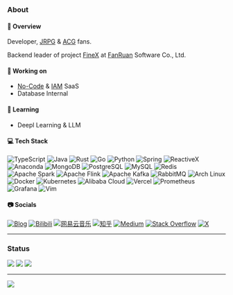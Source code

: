 ### About

#### 🤣 Overview

Developer, [JRPG](https://store.steampowered.com/category/rpg_jrpg/) & [ACG](<https://en.wikipedia.org/wiki/ACG_(subculture)>) fans.

Backend leader of project [FineX](https://www.jiandaoyun.com/) at [FanRuan](https://www.finereport.com/en/company) Software Co., Ltd.

#### 🔭 Working on

- [No-Code](https://en.wikipedia.org/wiki/No-code_development_platform) & [IAM](https://en.wikipedia.org/wiki/Identity_management) SaaS
- Database Internal

#### 🌱 Learning

- Deepl Learning & LLM

#### 💻 Tech Stack

![TypeScript](https://img.shields.io/badge/TypeScript-%233769BB.svg?style=flat&logo=typescript&logoColor=white) ![Java](https://img.shields.io/badge/Java-%23ED8B00.svg?style=flat&logo=openjdk&logoColor=white) ![Rust](https://img.shields.io/badge/Rust-%23000000.svg?style=flat&logo=rust&logoColor=white) ![Go](https://img.shields.io/badge/Go-%2300ADD8.svg?style=flat&logo=go&logoColor=white) ![Python](https://img.shields.io/badge/Python-3670A0?style=flat&logo=python&logoColor=ffdd54) ![Spring](https://img.shields.io/badge/Spring-%236DB33F.svg?style=flat&logo=spring&logoColor=white) ![ReactiveX](https://img.shields.io/badge/ReactiveX-%23B7178C.svg?style=flat&logo=reactivex&logoColor=white) ![Anaconda](https://img.shields.io/badge/Anaconda-%2344A833.svg?style=flat&logo=anaconda&logoColor=white) ![MongoDB](https://img.shields.io/badge/MongoDB-%234ea94b.svg?style=flat&logo=mongodb&logoColor=white) ![PostgreSQL](https://img.shields.io/badge/PostgreSQL-%23316192.svg?style=flat&logo=postgresql&logoColor=white) ![MySQL](https://img.shields.io/badge/MySQL-4479A1.svg?style=flat&logo=mysql&logoColor=white) ![Redis](https://img.shields.io/badge/Redis-%23DD0031.svg?style=flat&logo=redis&logoColor=white) ![Apache Spark](https://img.shields.io/badge/Apache%20Spark-FDEE21?style=flat&logo=apachespark&logoColor=black) ![Apache Flink](https://img.shields.io/badge/Apache%20Flink-E6526F?style=flat&logo=Apache%20Flink&logoColor=white) ![Apache Kafka](https://img.shields.io/badge/Apache%20Kafka-000?style=flat&logo=apachekafka) ![RabbitMQ](https://img.shields.io/badge/RabbitMQ-FF6600?style=flat&logo=rabbitmq&logoColor=white) ![Arch Linux](https://img.shields.io/badge/Arch%20Linux-%231793D1.svg?style=flat&logo=archlinux&logoColor=white) ![Docker](https://img.shields.io/badge/Docker-%230db7ed.svg?style=flat&logo=docker&logoColor=white) ![Kubernetes](https://img.shields.io/badge/Kubernetes-%23326ce5.svg?style=flat&logo=kubernetes&logoColor=white) ![Alibaba Cloud](https://img.shields.io/badge/Alibaba%20Cloud-%23FF6701.svg?style=flat&logo=alibabacloud&logoColor=white) ![Vercel](https://img.shields.io/badge/Vercel-%23000000.svg?style=flat&logo=vercel&logoColor=white) ![Prometheus](https://img.shields.io/badge/Prometheus-E6522C?style=flat&logo=Prometheus&logoColor=white) ![Grafana](https://img.shields.io/badge/Grafana-%23F46800.svg?style=flat&logo=grafana&logoColor=white) ![Vim](https://img.shields.io/badge/Vim-%23019733.svg?style=flat&logo=vim&logoColor=white)

#### 📷 Socials

[![Blog](https://img.shields.io/badge/Blog-0E83CD?logo=hexo&logoColor=white)](https://blog.angelmsger.com) [![Bilibili](https://img.shields.io/badge/Bilibili-00A1D6?logo=bilibili&logoColor=white)](https://space.bilibili.com/3346211) [![网易云音乐](https://img.shields.io/badge/Netease%20Cloud%20Music-D43C33?logo=neteasecloudmusic&logoColor=white)](https://music.163.com/#/user/home?id=52129065) [![知乎](https://img.shields.io/badge/Zhihu-0084FF?logo=zhihu&logoColor=white)](https://www.zhihu.com/people/angelmsger) [![Medium](https://img.shields.io/badge/Medium-12100E?logo=medium&logoColor=white)](https://medium.com/@AngelMsger) [![Stack Overflow](https://img.shields.io/badge/-Stackoverflow-FE7A16?logo=stack-overflow&logoColor=white)](https://stackoverflow.com/users/9438367) [![X](https://img.shields.io/badge/X-black.svg?logo=X&logoColor=white)](https://x.com/AngelMsger)

---

### Status

![](https://github-readme-stats-eight-theta.vercel.app/api?username=AngelMsger&show_icons=true&theme=dark&include_all_commits=true&count_private=true) ![](https://github-readme-streak-stats.herokuapp.com/?user=AngelMsger&theme=dark&hide_border=false) ![](https://github-readme-stats-eight-theta.vercel.app/api/top-langs/?username=AngelMsger&theme=dark&hide_border=false&include_all_commits=true&count_private=true&layout=compact)

---

[![](https://visitcount.itsvg.in/api?id=AngelMsger&icon=0&color=0)](https://visitcount.itsvg.in)

